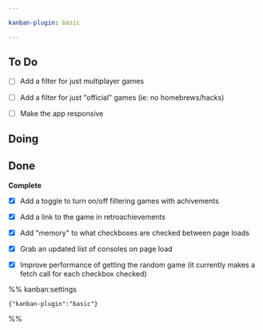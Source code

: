 ```yaml
---

kanban-plugin: basic

---
```


## To Do

- [ ] Add a filter for just multiplayer games
- [ ] Add a filter for just "official" games (ie: no homebrews/hacks)
- [ ] Make the app responsive


## Doing



## Done

**Complete**
- [x] Add a toggle to turn on/off filtering games with achivements
- [x] Add a link to the game in retroachievements
- [x] Add "memory" to what checkboxes are checked between page loads
- [x] Grab an updated list of consoles on page load
- [x] Improve performance of getting the random game (it currently makes a fetch call for each checkbox checked)




%% kanban:settings
```
{"kanban-plugin":"basic"}
```
%%